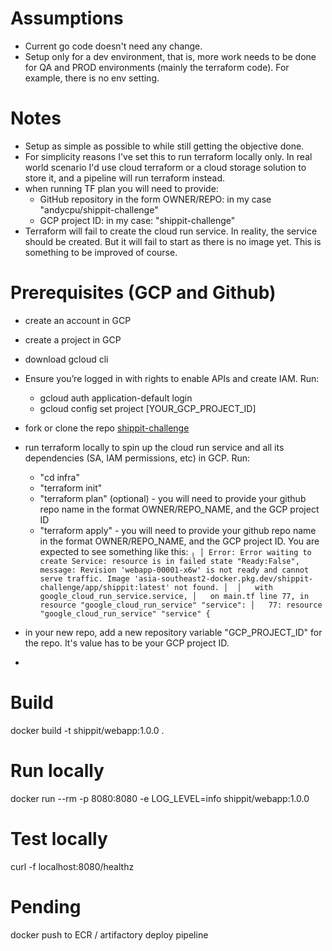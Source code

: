 # Assumptions
- Current go code doesn't need any change.
- Setup only for a dev environment, that is, more work needs to be done for QA and PROD environments (mainly the terraform code). For example, there is no env setting.

# Notes
- Setup as simple as possible to while still getting the objective done.
- For simplicity reasons I've set this to run terraform locally only. In real world scenario I'd use cloud terraform or a cloud storage solution to store it, and a pipeline will run terraform instead.
- when running TF plan you will need to provide:
    - GitHub repository in the form OWNER/REPO: in my case "andycpu/shippit-challenge"
    - GCP project ID: in my case: "shippit-challenge"
- Terraform will fail to create the cloud run service. In reality, the service should be created. But it will fail to start as there is no image yet. This is something to be improved of course. 

# Prerequisites (GCP and Github)
- create an account in GCP
- create a project in GCP
- download gcloud cli
- Ensure you’re logged in with rights to enable APIs and create IAM. Run:
    - gcloud auth application-default login
    - gcloud config set project [YOUR_GCP_PROJECT_ID]
- fork or clone the repo [shippit-challenge](https://github.com/andycpu/shippit-challenge)
- run terraform locally to spin up the cloud run service and all its dependencies (SA, IAM permissions, etc) in GCP. Run:
    - "cd infra"
    - "terraform init"
    - "terraform plan" (optional) - you will need to provide your github repo name in the format OWNER/REPO_NAME, and the GCP project ID
    - "terraform apply" - you will need to provide your github repo name in the format OWNER/REPO_NAME, and the GCP project ID. You are expected to see something like this:
`
╷
│ Error: Error waiting to create Service: resource is in failed state "Ready:False", message: Revision 'webapp-00001-x6w' is not ready and cannot serve traffic. Image 'asia-southeast2-docker.pkg.dev/shippit-challenge/app/shippit:latest' not found.
│ 
│   with google_cloud_run_service.service,
│   on main.tf line 77, in resource "google_cloud_run_service" "service":
│   77: resource "google_cloud_run_service" "service" {
`

- in your new repo, add a new repository variable "GCP_PROJECT_ID" for the repo. It's value has to be your GCP project ID.
- 





# Build
docker build -t shippit/webapp:1.0.0 .

# Run locally
docker run --rm -p 8080:8080 -e LOG_LEVEL=info shippit/webapp:1.0.0

# Test locally
curl -f localhost:8080/healthz


# Pending
docker push to ECR / artifactory
deploy pipeline